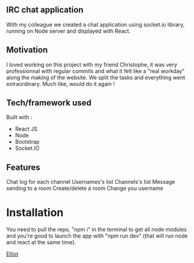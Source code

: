 ## IRC chat application

With my colleague we created a chat application using socket.io library, running on Node server and displayed with React.

## Motivation

I loved working on this project with my friend Christophe, it was very professionnal with regular commits and what it felt like a "real workday" along the making of the website. We split the tasks and everything went extraordinary. Much like, would do it again !

## Tech/framework used

Built with :

- React JS
- Node
- Bootstrap
- Socket.IO

## Features

Chat log for each channel
Usernames's list
Channels's list
Message sending to a room
Create/delete a room
Change you username

# Installation

You need to pull the repo, "npm i" in the terminal to get all node modules and you're good to launch the app with "npm run dev" (that will run node and react at the same time).

[Elliot](https://www.linkedin.com/in/elliot-garnero/)
